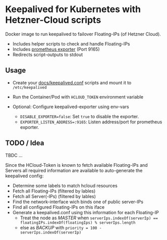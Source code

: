 # Keepalived for Kubernetes with Hetzner-Cloud scripts

Docker image to run keepalived to failover Floating-IPs (of Hetzner Cloud).

* Includes helper scripts to check and handle Floating-IPs
* Includes [prometheus exporter](https://github.com/cafebazaar/keepalived-exporter) (Port 9165)
* Redirects script-outputs to stdout

## Usage

* Create your [docs/keepalived.conf](keepalived.conf) scripts and mount it to `/etc/keepalived`
* Run the Container/Pod with `HCLOUD_TOKEN` environment variable

* Optional: Configure keepalived-exporter using env-vars
  * `DISABLE_EXPORTER=false`: Set `true` to disable the exporter.
  * `EXPORTER_LISTEN_ADDRESS=:9165`: Listen address/port for prometheus exporter. 

## TODO / Idea

TBDC ...

Since the HCloud-Token is known to fetch available Floating-IPs and Servers all required 
information are available to auto-generate the keepalived config:

* Determine some labels to match hcloud resources
* Fetch all Floating-IPs (filtered by lables)
* Fetch all Server(-IPs) (filtered by lables)
* Find the network-interface wich binds one of public server-IPs
* Find all configured Floating-IPs on this iface
* Generate a keepalived.conf using this information for each Floating-IP
  * Treat the node as _MASTER_ when `serverIps.indexOf(serverIp) == floatingIPs.indexOf(floatingIps) % serverIps.length`
  * else as _BACKUP_ with `priority = 100 - serverIps.indexOf(serverIp)`
